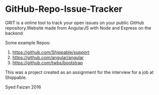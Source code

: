 # GitHub-Repo-Issue-Tracker
GRIT is a online tool to track your open issues on your public GitHub repository.Website made from AngularJS with Node and Express on the backend

Some example Repos:
1. https://github.com/Shippable/support
2. https://github.com/angular/angular
3. https://github.com/twbs/bootstrap

This was a project created as an assignment for the interview for a job at Shippable. 

Syed Faizan 2016
